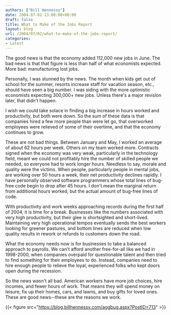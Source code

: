 ```yaml
---
authors: ["Bill Hennessy"]
date: 2004-07-02 13:00:00+00:00
draft: false
title: What to Make of the Jobs Report
layout: blog
url: /2004/07/02/what-to-make-of-the-jobs-report/
categories:
- Latest
---
```


The good news is that the economy added 112,000 new jobs in June. The bad news is that that figure is less than half of what economists expected. More bad: manufacturing lost jobs.




Personally, I was stunned by the news. The month when kids get out of school for the summer, resorts increase staff for vacation season, etc., should have seen a big number. I was siding with the more optimistic economists expecting 300,000+ new jobs. Unless there's a major revision later, that didn't happen.




I wish we could take solace in finding a big increase in hours worked and productivity, but both were down. So the sum of these data is that companies hired a few more people than were let go, that overworked employees were relieved of some of their overtime, and that the economy continues to grow.




These are not bad things. Between January and May, I worked an average of about 62 hours per week. Others on my team worked more. Contracts signed when the economy was very weak, particularly in the technology field, meant we could not profitably hire the number of skilled people we needed, so everyone had to work longer hours. Needless to say, morale and quality were the victims. When people, particularly people in mental jobs, are working over 50 hours a week, their net productivity declines rapidly. I have personally observed software programmers whose total lines of bug-free code begin to drop after 45 hours. I don't mean the marginal return from additional hours worked, but the actual amount of bug-free lines of code.




With productivity and work weeks approaching records during the first half of 2004, it is time for a break. Businesses like the numbers associated with very high productivity, but their glee is shortsighted and short-lived. Maintaining very high operational tempos eventually sends the best workers looking for greener pastures, and bottom lines are reduced when low quality results in rework or refunds to customers down the road.




What the economy needs now is for businesses to take a balanced approach to payrolls. We can't afford another free-for-all like we had in 1998-2000, when companies overpaid for questionable talent and then tried to find something for their employees to do. Instead, companies need to hire enough people to relieve the loyal, experienced folks who kept doors open during the recession.




So the news wasn't all bad. American workers have more job choices, hire incomes, and fewer hours of work. That means they will spend money on leisure, fix up their homes, cars, and lawns, and buy gifts for loved ones. These are good news--these are the reasons we work.




{{< figure src="https://blog.billhennessy.com/aggbug.aspx?PostID=713" >}}

